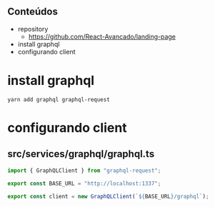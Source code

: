 ## Conteúdos

- repository
  - https://github.com/React-Avancado/landing-page
- install graphql
- configurando client

# install graphql

```
yarn add graphql graphql-request
```

# configurando client

## src/services/graphql/graphql.ts

```ts
import { GraphQLClient } from "graphql-request";

export const BASE_URL = "http://localhost:1337";

export const client = new GraphQLClient(`${BASE_URL}/graphql`);
```
